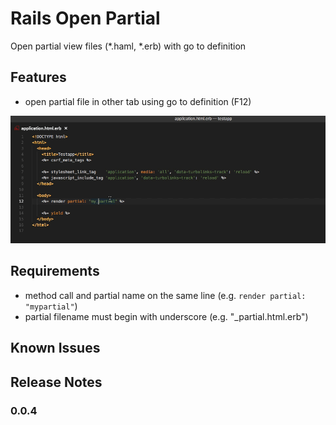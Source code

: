 # Rails Open Partial

Open partial view files (*.haml, *.erb) with go to definition

## Features
* open partial file in other tab using go to definition (F12)

![alt text](https://github.com/shanehofstetter/rails-open-partial-vscode/raw/master/images/rails_go_to_definition.gif)

## Requirements

* method call and partial name on the same line (e.g. `render partial: "mypartial"`)
* partial filename must begin with underscore (e.g. "_partial.html.erb")

## Known Issues

## Release Notes
### 0.0.4
